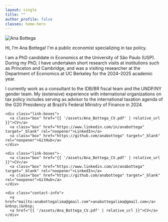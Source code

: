 ```yaml
---
layout: single
title: ""
author_profile: false
classes: home-hero
---
```


<div class="hero-wrap side-by-side">
  <img class="hero-photo" src="{{ '/assets/images/cv_photo_2025.jpg' | relative_url }}" alt="Ana Bottega">

  <div class="hero-bio">
  <p> Hi, I’m Ana Bottega! I'm a public economist specializing in tax policy.</p>
  <p> I am a PhD candidate in Economics at the University of São Paulo (USP). During my PhD, I have undertaken short research visits at institutions such as Princeton and Cambridge, and was a visiting researcher at the Department of Economics at UC Berkeley for the 2024–2025 academic year.</p>
  <p>I currently work as a consultant to the IDB/BR fiscal team and the UNDP/NY gender team. My (extensive) experience with international organizations on tax policy includes serving as advisor to the international taxation agenda of the G20 Presidency at Brazil’s Federal Ministry of Finance in 2024.</p>

    <div class="link-boxes">
      <a class="box" href="{{ '/assets/Ana_Bottega_CV.pdf' | relative_url }}">CV</a>
      <a class="box" href="https://www.linkedin.com/in/anabottega" target="_blank" rel="noopener">LinkedIn</a>
      <a class="box" href="https://github.com/anabottega" target="_blank" rel="noopener">GitHub</a>
    </div>

    <div class="link-boxes">
      <a class="box" href="{{ '/assets/Ana_Bottega_CV.pdf' | relative_url }}">CV</a>
      <a class="box" href="https://www.linkedin.com/in/anabottega" target="_blank" rel="noopener">LinkedIn</a>
      <a class="box" href="https://github.com/anabottega" target="_blank" rel="noopener">GitHub</a>
    </div>

    <div class="contact-info">
      <a href="mailto:anabottegalima@gmail.com">anabottegalima@gmail.com</a> &nbsp;|&nbsp;
      <a href="{{ '/assets/Ana_Bottega_CV.pdf' | relative_url }}">CV</a>
    </div>
  </div>
</div>